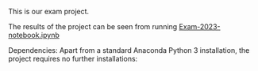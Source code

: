 This is our exam project.

The results of the project can be seen from running [Exam-2023-notebook.ipynb](Exam-2023-notebook.ipynb)

Dependencies: Apart from a standard Anaconda Python 3 installation, the project requires no further installations:
